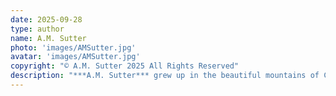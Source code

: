```yaml
---
date: 2025-09-28
type: author
name: A.M. Sutter
photo: 'images/AMSutter.jpg'
avatar: 'images/AMSutter.jpg'
copyright: "© A.M. Sutter 2025 All Rights Reserved"
description: "***A.M. Sutter*** grew up in the beautiful mountains of Central Pennsylvania and has been fascinated with storytelling ever since she snuck downstairs as a child to watch* The Twilight Zone *with her father. She currently works as a zoo and exotic animal veterinarian, and the unique experiences in this field serve as inspiration for her writing. Her works appear in multiple anthologies and fiction magazines, and she is a member of the* Horror Writers Association. *Whenever she’s not arm-deep in tiger guts or elephant poop, she enjoys hiking with her Shih Tzu, who fully believes he is a wolf. Find her at [www.amsutter.com](http://amsutter.com/).*"
---
```

